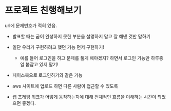 # 프로젝트 친행해보기
url에 문제번호가 적혀 있음.


- 발표할 때는 굳이 완성하지 못한 부분을 설명하지 말고 잘 해낸 것만 말하기
- 일단 우리가 구현하려고 했던 기능 먼저 구현하기!
    - 예를 들어 로그인을 하고 문제를 풀게 해야겠지? 하면서 로그인 기능만 하루종일 붙잡고 있지 말기!

- 페이스북으로 로그인하기와 같은 기능
- aws 사이트에 업로드 하면 다른 사람이 접근할 수 있도록

- 웹 프레임 워크가 어떻게 동작하는지에 대해 전체적인 흐름을 이해하는 시간이 되었으면 좋겠다.
